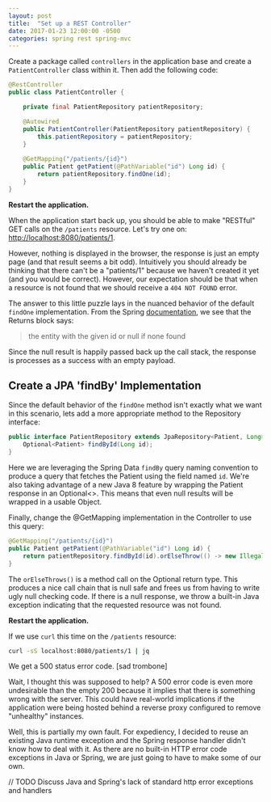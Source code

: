 ```yaml
---
layout: post
title:  "Set up a REST Controller"
date: 2017-01-23 12:00:00 -0500
categories: spring rest spring-mvc
---
```


Create a package called `controllers` in the application base and create a `PatientController`
class within it.  Then add the following code:

```java
@RestController
public class PatientController {

    private final PatientRepository patientRepository;

    @Autowired
    public PatientController(PatientRepository patientRepository) {
        this.patientRepository = patientRepository;
    }
    
    @GetMapping("/patients/{id}")
    public Patient getPatient(@PathVariable("id") Long id) {
        return patientRepository.findOne(id);
    }
}
```

**Restart the application.**

When the application start back up, you should be able to make "RESTful" GET calls on the
`/patients` resource.  Let's try one on: [http://localhost:8080/patients/1](http://localhost:8080/patients/1).

However, nothing is displayed in the browser, the response is just an empty page (and that result
seems a bit odd).  Intuitively you should already be thinking that there can't be a "patients/1"
because we haven't created it yet (and you would be correct).  However, our expectation should be
that when a resource is not found that we should receive a `404 NOT FOUND` error.

The answer to this little puzzle lays in the nuanced behavior of the default `findOne`
implementation.  From the Spring [documentation](http://docs.spring.io/spring-data/data-commons/docs/current/api/org/springframework/data/repository/CrudRepository.html#findOne-ID-),
we see that the Returns block says:

> the entity with the given id or null if none found

Since the null result is happily passed back up the call stack, the response is processes as a
success with an empty payload.

## Create a JPA 'findBy' Implementation

Since the default behavior of the `findOne` method isn't exactly what we want in this scenario, lets
add a more appropriate method to the Repository interface:

```java
public interface PatientRepository extends JpaRepository<Patient, Long> {
    Optional<Patient> findById(Long id);
}
```

Here we are leveraging the Spring Data `findBy` query naming convention to produce a query that
fetches the Patient using the field named `id`.  We're also taking advantage of a new Java 8 feature
by wrapping the Patient response in an Optional<>.  This means that even null results will be
wrapped in a usable Object.

Finally, change the @GetMapping implementation in the Controller to use this query:

```java
@GetMapping("/patients/{id}")
public Patient getPatient(@PathVariable("id") Long id) {
    return patientRepository.findById(id).orElseThrow(() -> new IllegalArgumentException("Not found"));
}
```

The `orElseThrows()` is a method call on the Optional return type.  This produces a nice call chain
that is null safe and frees us from having to write ugly null checking code.  If there is a null
response, we throw a built-in Java exception indicating that the requested resource was not found.

**Restart the application.**

If we use `curl` this time on the `/patients` resource:

```bash
curl -sS localhost:8080/patients/1 | jq
```

We get a 500 status error code. [sad trombone]
  
Wait, I thought this was supposed to help?  A 500 error code is even more undesirable than the empty
200 because it implies that there is something wrong with the server.  This could have real-world
implications if the application were being hosted behind a reverse proxy configured to remove
"unhealthy" instances.

Well, this is partially my own fault.  For expediency, I decided to reuse an existing Java runtime
exception and the Spring response handler didn't know how to deal with it.  As there are no built-in
HTTP error code exceptions in Java or Spring, we are just going to have to make some of our own.

// TODO Discuss Java and Spring's lack of standard http error exceptions and handlers
